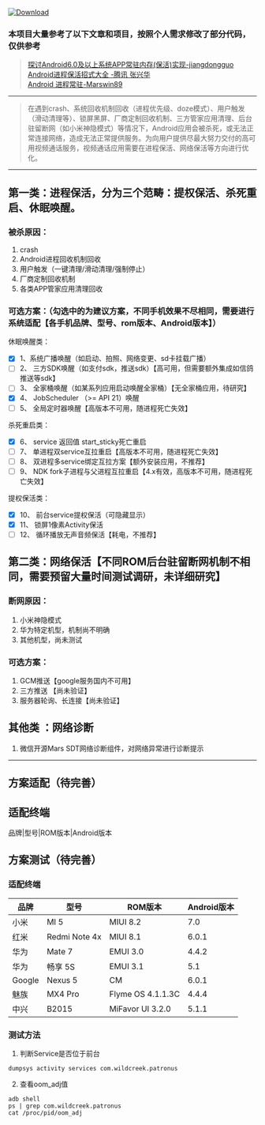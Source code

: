  [ ![Download](https://api.bintray.com/packages/wildcreek/maven/patronus/images/download.svg) ](https://bintray.com/wildcreek/maven/patronus/_latestVersion)

### 本项目大量参考了以下文章和项目，按照个人需求修改了部分代码，仅供参考

>[探讨Android6.0及以上系统APP常驻内存(保活)实现-jiangdongguo](https://github.com/jiangdongguo/KeepingAppAlive.git)</br>
>[Android进程保活招式大全 -腾讯 张兴华](http://dev.qq.com/topic/57ac4a0ea374c75371c08ce8)</br>
>[Android 进程常驻-Marswin89](http://blog.csdn.net/Marswin89)</br>

---------------------------------------
> 在遇到crash、系统回收机制回收（进程优先级、doze模式）、用户触发（滑动清理等）、锁屏黑屏、厂商定制回收机制、三方管家应用清理、后台驻留断网（如小米神隐模式）等情况下，Android应用会被杀死，或无法正常连接网络，造成无法正常提供服务。为向用户提供尽最大努力交付的高可用视频通话服务，视频通话应用需要在进程保活、网络保活等方向进行优化。
---------------------------------------
## 第一类：进程保活，分为三个范畴：提权保活、杀死重启、休眠唤醒。

### 被杀原因：
1. crash
2. Android进程回收机制回收
3. 用户触发（一键清理/滑动清理/强制停止）
4. 厂商定制回收机制
5. 各类APP管家应用清理回收
### 可选方案：（勾选中的为建议方案，不同手机效果不尽相同，需要进行系统适配【各手机品牌、型号、rom版本、Android版本】）

休眠唤醒类：
- [x] 1、系统广播唤醒（如启动、拍照、网络变更、sd卡挂载广播）
- [ ] 2、 三方SDK唤醒（如支付sdk，推送sdk）【高可用，但需要额外集成如信鸽推送等sdk】
- [ ] 3、 全家桶唤醒（如某系列应用启动唤醒全家桶）【无全家桶应用，待研究】
- [x] 4、 JobScheduler （>= API 21）唤醒
- [ ] 5、 全局定时器唤醒【高版本不可用，随进程死亡失效】

杀死重启类：
- [x] 6、 service 返回值 start_sticky死亡重启
- [ ] 7、 单进程双service互拉重启【高版本不可用，随进程死亡失效】
- [ ] 8、 双进程多service绑定互拉方案【额外安装应用，不推荐】
- [ ] 9、 NDK fork子进程与父进程互拉重启【4.x有效，高版本不可用，随进程死亡失效】

提权保活类：
- [x] 10、 前台service提权保活（可隐藏显示）
- [x] 11、 锁屏1像素Activity保活
- [ ] 12、 循环播放无声音频保活【耗电，不推荐】

## 第二类：网络保活【不同ROM后台驻留断网机制不相同，需要预留大量时间测试调研，未详细研究】

### 断网原因：
1. 小米神隐模式
2. 华为特定机型，机制尚不明确
3. 其他机型，尚未测试
### 可选方案：
1. GCM推送【google服务国内不可用】
2. 三方推送 【尚未验证】
3. 服务器轮询、长连接【尚未验证】

## 其他类  ：网络诊断

1. 微信开源Mars SDT网络诊断组件，对网络异常进行诊断提示

---------------------------------------
## 方案适配（待完善）
## 适配终端
品牌|型号|ROM版本|Android版本
## 方案测试（待完善）
### 适配终端
品牌|型号|ROM版本|Android版本
-|-|-|-
小米|MI 5|MIUI 8.2|7.0
红米|Redmi Note 4x|MIUI 8.1|6.0.1
华为|Mate 7|EMUI 3.0|4.4.2
华为|畅享 5S|EMUI 3.1|5.1
Google|Nexus 5|CM |6.0.1
魅族|MX4 Pro |Flyme OS 4.1.1.3C |4.4.4
中兴|B2015 |MiFavor UI 3.2.0 |5.1.1
### 测试方法
1. 判断Service是否位于前台
```
dumpsys activity services com.wildcreek.patronus
```
2. 查看oom_adj值
```
adb shell
ps | grep com.wildcreek.patronus
cat /proc/pid/oom_adj
```
